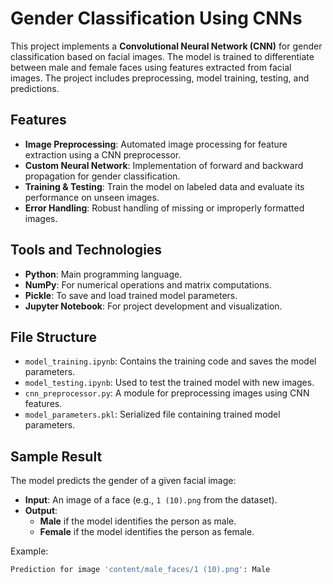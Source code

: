 # Gender Classification Using CNNs

This project implements a **Convolutional Neural Network (CNN)** for gender classification based on facial images. The model is trained to differentiate between male and female faces using features extracted from facial images. The project includes preprocessing, model training, testing, and predictions.

## Features
- **Image Preprocessing**: Automated image processing for feature extraction using a CNN preprocessor.
- **Custom Neural Network**: Implementation of forward and backward propagation for gender classification.
- **Training & Testing**: Train the model on labeled data and evaluate its performance on unseen images.
- **Error Handling**: Robust handling of missing or improperly formatted images.

## Tools and Technologies
- **Python**: Main programming language.
- **NumPy**: For numerical operations and matrix computations.
- **Pickle**: To save and load trained model parameters.
- **Jupyter Notebook**: For project development and visualization.

## File Structure
- `model_training.ipynb`: Contains the training code and saves the model parameters.
- `model_testing.ipynb`: Used to test the trained model with new images.
- `cnn_preprocessor.py`: A module for preprocessing images using CNN features.
- `model_parameters.pkl`: Serialized file containing trained model parameters.

## Sample Result

The model predicts the gender of a given facial image:

- **Input**: An image of a face (e.g., `1 (10).png` from the dataset).
- **Output**: 
    - **Male** if the model identifies the person as male.
    - **Female** if the model identifies the person as female.

Example:
```bash
Prediction for image 'content/male_faces/1 (10).png': Male
